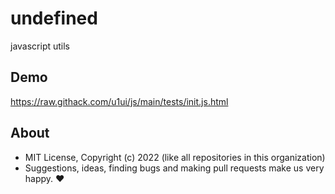# undefined
javascript utils

## Demo

https://raw.githack.com/u1ui/js/main/tests/init.js.html  

## About

- MIT License, Copyright (c) 2022 <u1> (like all repositories in this organization) <br>
- Suggestions, ideas, finding bugs and making pull requests make us very happy. ♥

